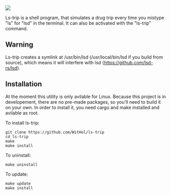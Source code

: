 <img src=github.com/WitHol/ls-trip/.github/logo.scg>

Ls-trip is a shell program, that simulates a drug trip every time you mistype "ls" for "lsd" in the terminal. It can also be activated with the "ls-trip" command.

## Warning
Ls-trip creates a symlink at /usr/bin/lsd (/usr/local/bin/lsd if you build from source), which means it will interfere with lsd (https://github.com/lsd-rs/lsd).

## Installation
At the moment this utility is only avilable for Linux.
Because this project is in developement, there are no pre-made packages, so you'll need to build it on your own.
In order to install it, you need cargo and make installed and avilable as root.

To install ls-trip:
```
git clone https://github.com/WitHol/ls-trip
cd ls-trip
make
make install
```
To uninstall:
```
make uninstall
```
To update:
```
make update
make install
```
